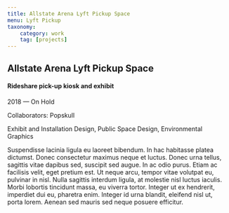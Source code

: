 ```yaml
---
title: Allstate Arena Lyft Pickup Space
menu: Lyft Pickup
taxonomy:
    category: work
    tag: [projects]
---
```



## Allstate Arena Lyft Pickup Space
#### Rideshare pick-up kiosk and exhibit

<span class="textcolor">2018 — On Hold</span>

Collaborators: Popskull

Exhibit and Installation Design, Public Space Design, Environmental Graphics

Suspendisse lacinia ligula eu laoreet bibendum. In hac habitasse platea dictumst. Donec consectetur maximus neque et luctus. Donec urna tellus, sagittis vitae dapibus sed, suscipit sed augue. In ac odio purus. Etiam ac facilisis velit, eget pretium est. Ut neque arcu, tempor vitae volutpat eu, pulvinar in nisl. Nulla sagittis interdum ligula, at molestie nisl luctus iaculis. Morbi lobortis tincidunt massa, eu viverra tortor. Integer ut ex hendrerit, imperdiet dui eu, pharetra enim. Integer id urna blandit, eleifend nisl ut, porta lorem. Aenean sed mauris sed neque posuere efficitur.


